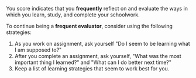 You score indicates that you **frequently** reflect on and evaluate the ways in which you learn, study, and complete your schoolwork. 

To continue being a **frequent evaluator**, consider using the following strategies:

1.	As you work on assignment, ask yourself "Do I seem to be learning what I am supposed to?"
2.	After you complete an assignment, ask yourself, "What was the most important thing I learned?" and "What can I do better next time?"
3.	Keep a list of learning strategies that seem to work best for you. 
